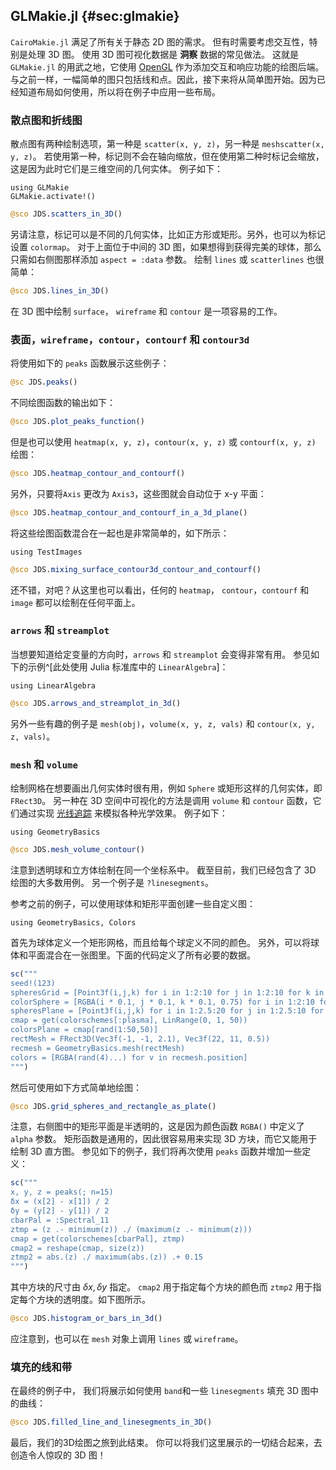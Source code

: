 ## GLMakie.jl {#sec:glmakie}

`CairoMakie.jl` 满足了所有关于静态 2D 图的需求。
但有时需要考虑交互性，特别是处理 3D 图。
使用 3D 图可视化数据是 **洞察** 数据的常见做法。
这就是 `GLMakie.jl` 的用武之地，它使用 [OpenGL](http://www.opengl.org/) 作为添加交互和响应功能的绘图后端。
与之前一样，一幅简单的图只包括线和点。因此，接下来将从简单图开始。因为已经知道布局如何使用，所以将在例子中应用一些布局。

### 散点图和折线图

散点图有两种绘制选项，第一种是 `scatter(x, y, z)`，另一种是 `meshscatter(x, y, z)`。
若使用第一种，标记则不会在轴向缩放，但在使用第二种时标记会缩放， 这是因为此时它们是三维空间的几何实体。
例子如下：

```
using GLMakie
GLMakie.activate!()
```

```jl
@sco JDS.scatters_in_3D()
```

另请注意，标记可以是不同的几何实体，比如正方形或矩形。另外，也可以为标记设置 `colormap`。
对于上面位于中间的 3D 图，如果想得到获得完美的球体，那么只需如右侧图那样添加 `aspect = :data` 参数。
绘制 `lines` 或 `scatterlines` 也很简单：

```jl
@sco JDS.lines_in_3D()
```

在 3D 图中绘制 `surface`， `wireframe` 和 `contour` 是一项容易的工作。

### 表面，`wireframe`，`contour`，`contourf` 和 `contour3d`

将使用如下的 `peaks` 函数展示这些例子：

```jl
@sc JDS.peaks()
```

不同绘图函数的输出如下：

```jl
@sco JDS.plot_peaks_function()
```

但是也可以使用 `heatmap(x, y, z)`，`contour(x, y, z)` 或 `contourf(x, y, z)` 绘图：

```jl
@sco JDS.heatmap_contour_and_contourf()
```

另外，只要将`Axis` 更改为 `Axis3`，这些图就会自动位于 x-y 平面：

```jl
@sco JDS.heatmap_contour_and_contourf_in_a_3d_plane()
```

将这些绘图函数混合在一起也是非常简单的，如下所示：

```
using TestImages
```

```jl
@sco JDS.mixing_surface_contour3d_contour_and_contourf()
```

还不错，对吧？从这里也可以看出，任何的 `heatmap`， `contour`，`contourf` 和 `image` 都可以绘制在任何平面上。

### `arrows` 和 `streamplot`

当想要知道给定变量的方向时，`arrows` 和 `streamplot` 会变得非常有用。
参见如下的示例^[此处使用 Julia 标准库中的 `LinearAlgebra`]：

```
using LinearAlgebra
```

```jl
@sco JDS.arrows_and_streamplot_in_3d()
```

另外一些有趣的例子是 `mesh(obj)`，`volume(x, y, z, vals)` 和 `contour(x, y, z, vals)`。

### `mesh` 和 `volume`

绘制网格在想要画出几何实体时很有用，例如 `Sphere` 或矩形这样的几何实体，即 `FRect3D`。
另一种在 3D 空间中可视化的方法是调用 `volume` 和 `contour` 函数，它们通过实现 [光线追踪](https://en.wikipedia.org/wiki/Ray_tracing_(graphics)) 来模拟各种光学效果。
例子如下：

```
using GeometryBasics
```

```jl
@sco JDS.mesh_volume_contour()
```

注意到透明球和立方体绘制在同一个坐标系中。
截至目前，我们已经包含了 3D 绘图的大多数用例。
另一个例子是 `?linesegments`。

参考之前的例子，可以使用球体和矩形平面创建一些自定义图：

```
using GeometryBasics, Colors
```

首先为球体定义一个矩形网格，而且给每个球定义不同的颜色。
另外，可以将球体和平面混合在一张图里。下面的代码定义了所有必要的数据。

```jl
sc("""
seed!(123)
spheresGrid = [Point3f(i,j,k) for i in 1:2:10 for j in 1:2:10 for k in 1:2:10]
colorSphere = [RGBA(i * 0.1, j * 0.1, k * 0.1, 0.75) for i in 1:2:10 for j in 1:2:10 for k in 1:2:10]
spheresPlane = [Point3f(i,j,k) for i in 1:2.5:20 for j in 1:2.5:10 for k in 1:2.5:4]
cmap = get(colorschemes[:plasma], LinRange(0, 1, 50))
colorsPlane = cmap[rand(1:50,50)]
rectMesh = FRect3D(Vec3f(-1, -1, 2.1), Vec3f(22, 11, 0.5))
recmesh = GeometryBasics.mesh(rectMesh)
colors = [RGBA(rand(4)...) for v in recmesh.position]
""")
```

然后可使用如下方式简单地绘图：

```jl
@sco JDS.grid_spheres_and_rectangle_as_plate()
```

注意，右侧图中的矩形平面是半透明的，这是因为颜色函数 `RGBA()` 中定义了 `alpha` 参数。
矩形函数是通用的，因此很容易用来实现 3D 方块，而它又能用于绘制 3D 直方图。
参见如下的例子，我们将再次使用 `peaks` 函数并增加一些定义：

```jl
sc("""
x, y, z = peaks(; n=15)
δx = (x[2] - x[1]) / 2
δy = (y[2] - y[1]) / 2
cbarPal = :Spectral_11
ztmp = (z .- minimum(z)) ./ (maximum(z .- minimum(z)))
cmap = get(colorschemes[cbarPal], ztmp)
cmap2 = reshape(cmap, size(z))
ztmp2 = abs.(z) ./ maximum(abs.(z)) .+ 0.15
""")
```

其中方块的尺寸由 $\delta x, \delta y$ 指定。 `cmap2` 用于指定每个方块的颜色而 `ztmp2` 用于指定每个方块的透明度。如下图所示。

```jl
@sco JDS.histogram_or_bars_in_3d()
```

应注意到，也可以在 `mesh` 对象上调用  `lines` 或 `wireframe`。

### 填充的线和带

在最终的例子中， 我们将展示如何使用 `band`和一些 `linesegments` 填充 3D 图中的曲线：

```jl
@sco JDS.filled_line_and_linesegments_in_3D()
```

最后，我们的3D绘图之旅到此结束。
你可以将我们这里展示的一切结合起来，去创造令人惊叹的 3D 图！
